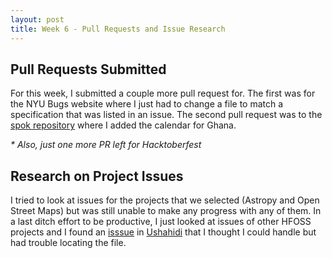 ```yaml
---
layout: post
title: Week 6 - Pull Requests and Issue Research 
---
```


## Pull Requests Submitted 

For this week, I submitted a couple more pull request for. The first was for the NYU Bugs website where I just had to change
a file to match a specification that was listed in an issue. 
The second pull request was to the [spok repository](https://github.com/magnetis/spok/pull/69) where I added the calendar for Ghana. 

_* Also, just one more PR left for Hacktoberfest_

## Research on Project Issues 
I tried to look at issues for the projects that we selected (Astropy and Open Street Maps) but was still unable to make any 
progress with any of them. In a last ditch effort to be productive, I just looked at issues of other HFOSS projects and 
I found an [isssue](https://github.com/ushahidi/platform/issues/2373) in [Ushahidi](https://github.com/ushahidi/platform)
that I thought I could handle but had trouble locating the file. 
